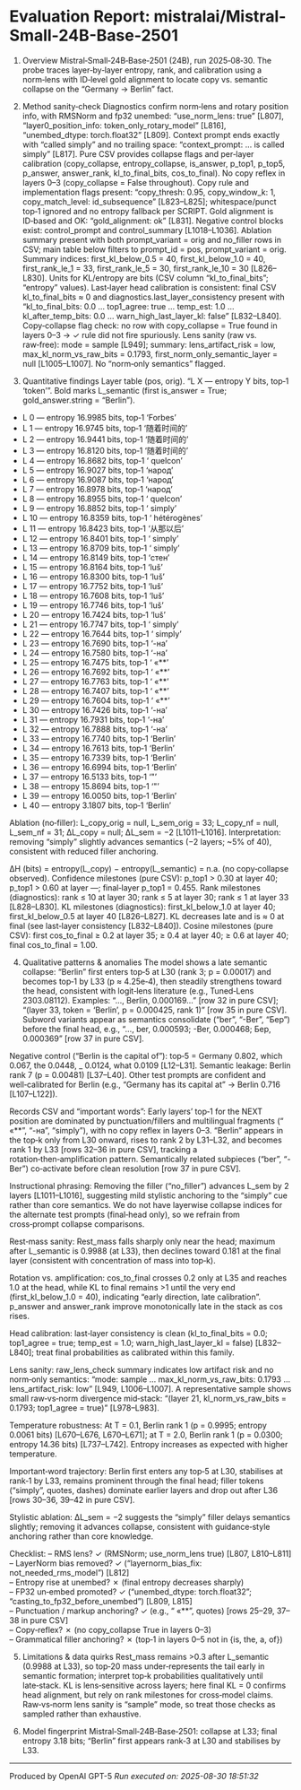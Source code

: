 # Evaluation Report: mistralai/Mistral-Small-24B-Base-2501
1. Overview
Mistral‑Small‑24B‑Base‑2501 (24B), run 2025‑08‑30. The probe traces layer‑by‑layer entropy, rank, and calibration using a norm‑lens with ID‑level gold alignment to locate copy vs. semantic collapse on the “Germany → Berlin” fact.

2. Method sanity‑check
Diagnostics confirm norm‑lens and rotary position info, with RMSNorm and fp32 unembed: “use_norm_lens: true” [L807], “layer0_position_info: token_only_rotary_model” [L816], “unembed_dtype: torch.float32” [L809]. Context prompt ends exactly with “called simply” and no trailing space: “context_prompt: … is called simply” [L817]. Pure CSV provides collapse flags and per‑layer calibration (copy_collapse, entropy_collapse, is_answer, p_top1, p_top5, p_answer, answer_rank, kl_to_final_bits, cos_to_final). No copy reflex in layers 0–3 (copy_collapse = False throughout). Copy rule and implementation flags present: “copy_thresh: 0.95, copy_window_k: 1, copy_match_level: id_subsequence” [L823–L825]; whitespace/punct top‑1 ignored and no entropy fallback per SCRIPT. Gold alignment is ID‑based and OK: “gold_alignment: ok” [L831]. Negative control blocks exist: control_prompt and control_summary [L1018–L1036]. Ablation summary present with both prompt_variant = orig and no_filler rows in CSV; main table below filters to prompt_id = pos, prompt_variant = orig. Summary indices: first_kl_below_0.5 = 40, first_kl_below_1.0 = 40, first_rank_le_1 = 33, first_rank_le_5 = 30, first_rank_le_10 = 30 [L826–L830]. Units for KL/entropy are bits (CSV column “kl_to_final_bits”; “entropy” values). Last‑layer head calibration is consistent: final CSV kl_to_final_bits ≈ 0 and diagnostics.last_layer_consistency present with “kl_to_final_bits: 0.0 … top1_agree: true … temp_est: 1.0 … kl_after_temp_bits: 0.0 … warn_high_last_layer_kl: false” [L832–L840].
Copy‑collapse flag check: no row with copy_collapse = True found in layers 0–3 → ✓ rule did not fire spuriously.
Lens sanity (raw vs. raw‑free): mode = sample [L949]; summary: lens_artifact_risk = low, max_kl_norm_vs_raw_bits = 0.1793, first_norm_only_semantic_layer = null [L1005–L1007]. No “norm‑only semantics” flagged.

3. Quantitative findings
Layer table (pos, orig). “L X — entropy Y bits, top‑1 ‘token’”. Bold marks L_semantic (first is_answer = True; gold_answer.string = “Berlin”).

- L 0 — entropy 16.9985 bits, top‑1 ‘Forbes’
- L 1 — entropy 16.9745 bits, top‑1 ‘随着时间的’
- L 2 — entropy 16.9441 bits, top‑1 ‘随着时间的’
- L 3 — entropy 16.8120 bits, top‑1 ‘随着时间的’
- L 4 — entropy 16.8682 bits, top‑1 ‘ quelcon’
- L 5 — entropy 16.9027 bits, top‑1 ‘народ’
- L 6 — entropy 16.9087 bits, top‑1 ‘народ’
- L 7 — entropy 16.8978 bits, top‑1 ‘народ’
- L 8 — entropy 16.8955 bits, top‑1 ‘ quelcon’
- L 9 — entropy 16.8852 bits, top‑1 ‘ simply’
- L 10 — entropy 16.8359 bits, top‑1 ‘ hétérogènes’
- L 11 — entropy 16.8423 bits, top‑1 ‘从那以后’
- L 12 — entropy 16.8401 bits, top‑1 ‘ simply’
- L 13 — entropy 16.8709 bits, top‑1 ‘ simply’
- L 14 — entropy 16.8149 bits, top‑1 ‘стен’
- L 15 — entropy 16.8164 bits, top‑1 ‘luš’
- L 16 — entropy 16.8300 bits, top‑1 ‘luš’
- L 17 — entropy 16.7752 bits, top‑1 ‘luš’
- L 18 — entropy 16.7608 bits, top‑1 ‘luš’
- L 19 — entropy 16.7746 bits, top‑1 ‘luš’
- L 20 — entropy 16.7424 bits, top‑1 ‘luš’
- L 21 — entropy 16.7747 bits, top‑1 ‘ simply’
- L 22 — entropy 16.7644 bits, top‑1 ‘ simply’
- L 23 — entropy 16.7690 bits, top‑1 ‘-на’
- L 24 — entropy 16.7580 bits, top‑1 ‘-на’
- L 25 — entropy 16.7475 bits, top‑1 ‘ «**’
- L 26 — entropy 16.7692 bits, top‑1 ‘ «**’
- L 27 — entropy 16.7763 bits, top‑1 ‘ «**’
- L 28 — entropy 16.7407 bits, top‑1 ‘ «**’
- L 29 — entropy 16.7604 bits, top‑1 ‘ «**’
- L 30 — entropy 16.7426 bits, top‑1 ‘-на’
- L 31 — entropy 16.7931 bits, top‑1 ‘-на’
- L 32 — entropy 16.7888 bits, top‑1 ‘-на’
- L 33 — entropy 16.7740 bits, top‑1 ‘Berlin’
- L 34 — entropy 16.7613 bits, top‑1 ‘Berlin’
- L 35 — entropy 16.7339 bits, top‑1 ‘Berlin’
- L 36 — entropy 16.6994 bits, top‑1 ‘Berlin’
- L 37 — entropy 16.5133 bits, top‑1 ‘"’
- L 38 — entropy 15.8694 bits, top‑1 ‘"’
- L 39 — entropy 16.0050 bits, top‑1 ‘Berlin’
- L 40 — entropy 3.1807 bits, top‑1 ‘Berlin’

Ablation (no‑filler): L_copy_orig = null, L_sem_orig = 33; L_copy_nf = null, L_sem_nf = 31; ΔL_copy = null; ΔL_sem = −2 [L1011–L1016]. Interpretation: removing “simply” slightly advances semantics (−2 layers; ~5% of 40), consistent with reduced filler anchoring.

ΔH (bits) = entropy(L_copy) − entropy(L_semantic) = n.a. (no copy‑collapse observed).
Confidence milestones (pure CSV): p_top1 > 0.30 at layer 40; p_top1 > 0.60 at layer —; final‑layer p_top1 = 0.455.
Rank milestones (diagnostics): rank ≤ 10 at layer 30; rank ≤ 5 at layer 30; rank ≤ 1 at layer 33 [L828–L830].
KL milestones (diagnostics): first_kl_below_1.0 at layer 40; first_kl_below_0.5 at layer 40 [L826–L827]. KL decreases late and is ≈ 0 at final (see last‑layer consistency [L832–L840]).
Cosine milestones (pure CSV): first cos_to_final ≥ 0.2 at layer 35; ≥ 0.4 at layer 40; ≥ 0.6 at layer 40; final cos_to_final = 1.00.

4. Qualitative patterns & anomalies
The model shows a late semantic collapse: “Berlin” first enters top‑5 at L30 (rank 3; p = 0.00017) and becomes top‑1 by L33 (p ≈ 4.25e‑4), then steadily strengthens toward the head, consistent with logit‑lens literature (e.g., Tuned‑Lens 2303.08112). Examples: “…, Berlin, 0.000169…” [row 32 in pure CSV]; “(layer 33, token = ‘Berlin’, p = 0.000425, rank 1)” [row 35 in pure CSV]. Subword variants appear as semantics consolidate (“ber”, “-Ber”, “Бер”) before the final head, e.g., “…, ber, 0.000593; -Ber, 0.000468; Бер, 0.000369” [row 37 in pure CSV].

Negative control (“Berlin is the capital of”): top‑5 = Germany 0.802, which 0.067, the 0.0448, _ 0.0124, what 0.0109 [L12–L31]. Semantic leakage: Berlin rank 7 (p = 0.00481) [L37–L40]. Other test prompts are confident and well‑calibrated for Berlin (e.g., “Germany has its capital at” → Berlin 0.716 [L107–L122]).

Records CSV and “important words”: Early layers’ top‑1 for the NEXT position are dominated by punctuation/fillers and multilingual fragments (“ «**”, “-на”, “simply”), with no copy reflex in layers 0–3. “Berlin” appears in the top‑k only from L30 onward, rises to rank 2 by L31–L32, and becomes rank 1 by L33 [rows 32–36 in pure CSV], tracking a rotation‑then‑amplification pattern. Semantically related subpieces (“ber”, “-Ber”) co‑activate before clean resolution [row 37 in pure CSV].

Instructional phrasing: Removing the filler (“no_filler”) advances L_sem by 2 layers [L1011–L1016], suggesting mild stylistic anchoring to the “simply” cue rather than core semantics. We do not have layerwise collapse indices for the alternate test prompts (final‑head only), so we refrain from cross‑prompt collapse comparisons.

Rest‑mass sanity: Rest_mass falls sharply only near the head; maximum after L_semantic is 0.9988 (at L33), then declines toward 0.181 at the final layer (consistent with concentration of mass into top‑k).

Rotation vs. amplification: cos_to_final crosses 0.2 only at L35 and reaches 1.0 at the head, while KL to final remains >1 until the very end (first_kl_below_1.0 = 40), indicating “early direction, late calibration”. p_answer and answer_rank improve monotonically late in the stack as cos rises.

Head calibration: last‑layer consistency is clean (kl_to_final_bits = 0.0; top1_agree = true; temp_est = 1.0; warn_high_last_layer_kl = false) [L832–L840]; treat final probabilities as calibrated within this family.

Lens sanity: raw_lens_check summary indicates low artifact risk and no norm‑only semantics: “mode: sample … max_kl_norm_vs_raw_bits: 0.1793 … lens_artifact_risk: low” [L949, L1006–L1007]. A representative sample shows small raw‑vs‑norm divergence mid‑stack: “(layer 21, kl_norm_vs_raw_bits = 0.1793; top1_agree = true)” [L978–L983].

Temperature robustness: At T = 0.1, Berlin rank 1 (p = 0.9995; entropy 0.0061 bits) [L670–L676, L670–L671]; at T = 2.0, Berlin rank 1 (p = 0.0300; entropy 14.36 bits) [L737–L742]. Entropy increases as expected with higher temperature.

Important‑word trajectory: Berlin first enters any top‑5 at L30, stabilises at rank‑1 by L33, remains prominent through the final head; filler tokens (“simply”, quotes, dashes) dominate earlier layers and drop out after L36 [rows 30–36, 39–42 in pure CSV].

Stylistic ablation: ΔL_sem = −2 suggests the “simply” filler delays semantics slightly; removing it advances collapse, consistent with guidance‑style anchoring rather than core knowledge.

Checklist: 
– RMS lens? ✓ (RMSNorm; use_norm_lens true) [L807, L810–L811]  
– LayerNorm bias removed? ✓ (“layernorm_bias_fix: not_needed_rms_model”) [L812]  
– Entropy rise at unembed? ✗ (final entropy decreases sharply)  
– FP32 un‑embed promoted? ✓ (“unembed_dtype: torch.float32”; “casting_to_fp32_before_unembed”) [L809, L815]  
– Punctuation / markup anchoring? ✓ (e.g., “ «**”, quotes) [rows 25–29, 37–38 in pure CSV]  
– Copy‑reflex? ✗ (no copy_collapse True in layers 0–3)  
– Grammatical filler anchoring? ✗ (top‑1 in layers 0–5 not in {is, the, a, of})

5. Limitations & data quirks
Rest_mass remains >0.3 after L_semantic (0.9988 at L33), so top‑20 mass under‑represents the tail early in semantic formation; interpret top‑k probabilities qualitatively until late‑stack. KL is lens‑sensitive across layers; here final KL = 0 confirms head alignment, but rely on rank milestones for cross‑model claims. Raw‑vs‑norm lens sanity is “sample” mode, so treat those checks as sampled rather than exhaustive.

6. Model fingerprint
Mistral‑Small‑24B‑Base‑2501: collapse at L33; final entropy 3.18 bits; “Berlin” first appears rank‑3 at L30 and stabilises by L33.

---
Produced by OpenAI GPT-5
*Run executed on: 2025-08-30 18:51:32*
